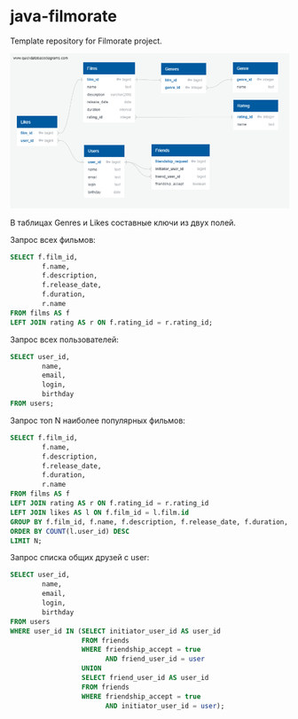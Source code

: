 # java-filmorate
Template repository for Filmorate project.

![](ER-diagram.png)

В таблицах Genres и Likes составные ключи из двух полей.

Запрос всех фильмов:
```sql
SELECT f.film_id,
        f.name,
        f.description,
        f.release_date,
        f.duration,
        r.name
FROM films AS f
LEFT JOIN rating AS r ON f.rating_id = r.rating_id;
```

Запрос всех пользователей:
```sql
SELECT user_id,
        name,
        email,
        login,
        birthday
FROM users;
```

Запрос топ N наиболее популярных фильмов:
```sql
SELECT f.film_id,
        f.name,
        f.description,
        f.release_date,
        f.duration,
        r.name
FROM films AS f
LEFT JOIN rating AS r ON f.rating_id = r.rating_id
LEFT JOIN likes AS l ON f.film_id = l.film.id
GROUP BY f.film_id, f.name, f.description, f.release_date, f.duration, r.name
ORDER BY COUNT(l.user_id) DESC
LIMIT N;
```

Запрос списка общих друзей c user:
```sql
SELECT user_id,
        name,
        email,
        login,
        birthday
FROM users
WHERE user_id IN (SELECT initiator_user_id AS user_id
                  FROM friends
                  WHERE friendship_accept = true
                        AND friend_user_id = user
                  UNION
                  SELECT friend_user_id AS user_id
                  FROM friends
                  WHERE friendship_accept = true
                        AND initiator_user_id = user);
```
